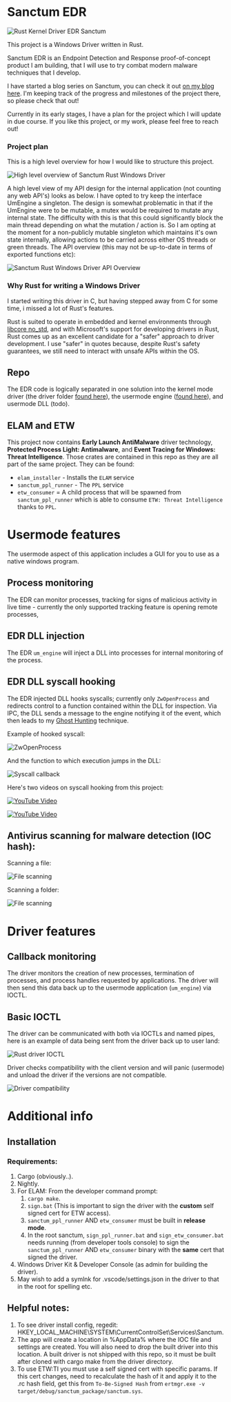 # Sanctum EDR

![Rust Kernel Driver EDR Sanctum](imgs/evidence/sanctum-cover.webp)

This project is a Windows Driver written in Rust.

Sanctum EDR is an Endpoint Detection and Response proof-of-concept product I am building, that I will use to try combat modern malware techniques that I develop.

I have started a blog series on Sanctum, you can check it out [on my blog here](https://fluxsec.red/sanctum-edr-intro). I'm keeping track of the progress and milestones of the project there, so please check that out!

Currently in its early stages, I have a plan for the project which I will update in due course. If you like this project, or my work, please feel free to reach out!

### Project plan

This is a high level overview for how I would like to structure this project.

![High level overview of Sanctum Rust Windows Driver](imgs/planning/sanctum_overview.jpg)

A high level view of my API design for the internal application (not counting any web API's) looks as below. I have opted to try keep the interface UmEngine a singleton. The design is somewhat problematic in that if the UmEngine were to be mutable, a mutex would be required to mutate any internal state. The difficulty with this is that this could significantly block the main thread depending on what the mutation / action is. So I am opting at the moment for a non-publicly mutable singleton which maintains it's own state internally, allowing actions to be carried across either OS threads or green threads. The API overview (this may not be up-to-date in terms of exported functions etc):

![Sanctum Rust Windows Driver API Overview](imgs/evidence/sanctum_api.jpg)

### Why Rust for writing a Windows Driver

I started writing this driver in C, but having stepped away from C for some time, i missed a lot of Rust's features.

Rust is suited to operate in embedded and kernel environments through [libcore no_std](https://doc.rust-lang.org/core/), and with Microsoft's support for developing drivers in Rust, Rust comes up as an excellent candidate for a "safer" approach to driver development. I use "safer" in quotes because, despite Rust's safety guarantees, we still need to interact with unsafe APIs within the OS.

## Repo

The EDR code is logically separated in one solution into the kernel mode driver (the driver folder [found here](https://github.com/0xflux/sanctum/tree/master/driver)), the usermode engine ([found here](https://github.com/0xflux/sanctum/tree/master/um_engine)), and usermode DLL (todo).

## ELAM and ETW

This project now contains **Early Launch AntiMalware** driver technology, **Protected Process Light: Antimalware**, and **Event Tracing for Windows: Threat Intelligence**. Those crates are contained in this repo as they are all part of the same project.
They can be found:

- `elam_installer` - Installs the `ELAM` service
- `sanctum_ppl_runner` - The `PPL` service 
- `etw_consumer` = A child process that will be spawned from `sanctum_ppl_runner` which is able to consume `ETW: Threat Intelligence` thanks to `PPL`.

# Usermode features

The usermode aspect of this application includes a GUI for you to use as a native windows program. 

## Process monitoring 

The EDR can monitor processes, tracking for signs of malicious activity in live time - currently the only supported tracking feature is 
opening remote processes,

## EDR DLL injection

The EDR `um_engine` will inject a DLL into processes for internal  monitoring of the process.

## EDR DLL syscall hooking

The EDR injected DLL hooks syscalls; currently only `ZwOpenProcess` and redirects control to a function contained within the DLL for inspection.
Via IPC, the DLL sends a message to the engine notifying it of the event, which then leads to my [Ghost Hunting](https://fluxsec.red/edr-syscall-hooking) 
technique. 

Example of hooked syscall:

![ZwOpenProcess](imgs/evidence/zwopenproc.png)

And the function to which execution jumps in the DLL:

![Syscall callback](imgs/evidence/hooked.png)

Here's two videos on syscall hooking from this project:

[![YouTube Video](https://img.youtube.com/vi/I2krfjCsRp0/0.jpg)](https://www.youtube.com/watch?v=I2krfjCsRp0)

[![YouTube Video](https://img.youtube.com/vi/6cMPkwEsfvk/0.jpg)](https://www.youtube.com/watch?v=6cMPkwEsfvk)

## Antivirus scanning for malware detection (IOC hash):

Scanning a file:

![File scanning](imgs/evidence/av_scan_file.gif)

Scanning a folder:

![File scanning](imgs/evidence/scan_folder.gif)

# Driver features

## Callback monitoring

The driver monitors the creation of new processes, termination of processes, and process handles requested by applications. The driver will then
send this data back up to the usermode application (`um_engine`) via IOCTL.

## Basic IOCTL

The driver can be communicated with both via IOCTLs and named pipes, here is an example of data being sent from the driver back up to user land:

![Rust driver IOCTL](imgs/evidence/drv_msg.png)

Driver checks compatibility with the client version and will panic (usermode) and unload the driver if the versions are not compatible.

![Driver compatibility](imgs/evidence/ioctl_compatible.png)


# Additional info

## Installation

### Requirements:

1) Cargo (obviously..).
2) Nightly.
3) For ELAM: From the developer command prompt:
   1) `cargo make`.
   2) `sign.bat` (This is important to sign the driver with the **custom** self signed cert for ETW access).
   3) `sanctum_ppl_runner` AND `etw_consumer` must be built in **release mode**.
   4) In the root sanctum, `sign_ppl_runner.bat` and `sign_etw_consumer.bat` needs running (from developer tools console) to sign the `sanctum_ppl_runner` AND `etw_consumer` binary with the **same** cert that signed the driver.
4) Windows Driver Kit & Developer Console (as admin for building the driver).
5) May wish to add a symlnk for .vscode/settings.json in the driver to that in the root for spelling etc.

## Helpful notes:

1) To see driver install config, regedit: HKEY_LOCAL_MACHINE\SYSTEM\CurrentControlSet\Services\Sanctum.
2) The app will create a location in %AppData% where the IOC file and settings are created. You will also need to drop the built driver into this location. A built driver is not shipped with this repo, so it must be built after cloned with cargo make from the driver directory.
3) To use ETW:TI you must use a self signed cert with specific params. If this cert changes, need to recalculate the hash of it and apply it to the .rc hash field, get this from `To-Be-Signed Hash` from `ertmgr.exe -v target/debug/sanctum_package/sanctum.sys`.